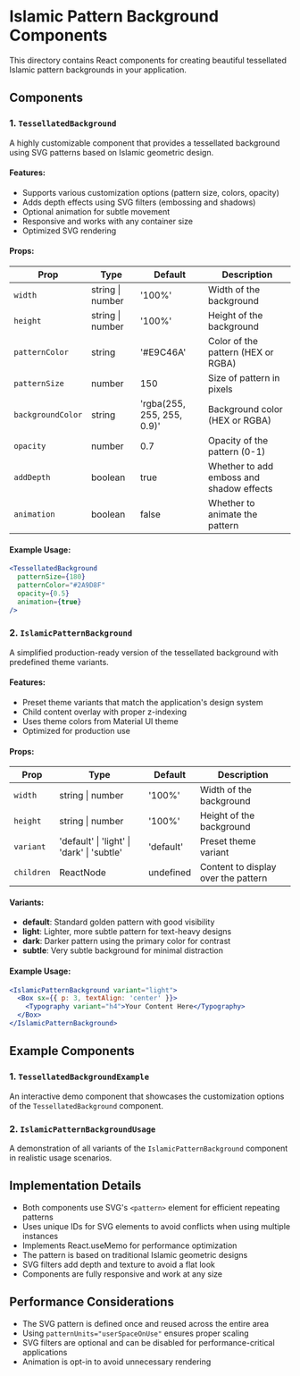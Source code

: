 # Islamic Pattern Background Components

This directory contains React components for creating beautiful tessellated Islamic pattern backgrounds in your application.

## Components

### 1. `TessellatedBackground`

A highly customizable component that provides a tessellated background using SVG patterns based on Islamic geometric design.

#### Features:
- Supports various customization options (pattern size, colors, opacity)
- Adds depth effects using SVG filters (embossing and shadows)
- Optional animation for subtle movement
- Responsive and works with any container size
- Optimized SVG rendering

#### Props:
| Prop | Type | Default | Description |
|------|------|---------|-------------|
| `width` | string \| number | '100%' | Width of the background |
| `height` | string \| number | '100%' | Height of the background |
| `patternColor` | string | '#E9C46A' | Color of the pattern (HEX or RGBA) |
| `patternSize` | number | 150 | Size of pattern in pixels |
| `backgroundColor` | string | 'rgba(255, 255, 255, 0.9)' | Background color (HEX or RGBA) |
| `opacity` | number | 0.7 | Opacity of the pattern (0-1) |
| `addDepth` | boolean | true | Whether to add emboss and shadow effects |
| `animation` | boolean | false | Whether to animate the pattern |

#### Example Usage:
```jsx
<TessellatedBackground
  patternSize={180}
  patternColor="#2A9D8F"
  opacity={0.5}
  animation={true}
/>
```

### 2. `IslamicPatternBackground`

A simplified production-ready version of the tessellated background with predefined theme variants.

#### Features:
- Preset theme variants that match the application's design system
- Child content overlay with proper z-indexing
- Uses theme colors from Material UI theme
- Optimized for production use

#### Props:
| Prop | Type | Default | Description |
|------|------|---------|-------------|
| `width` | string \| number | '100%' | Width of the background |
| `height` | string \| number | '100%' | Height of the background |
| `variant` | 'default' \| 'light' \| 'dark' \| 'subtle' | 'default' | Preset theme variant |
| `children` | ReactNode | undefined | Content to display over the pattern |

#### Variants:
- **default**: Standard golden pattern with good visibility
- **light**: Lighter, more subtle pattern for text-heavy designs
- **dark**: Darker pattern using the primary color for contrast
- **subtle**: Very subtle background for minimal distraction

#### Example Usage:
```jsx
<IslamicPatternBackground variant="light">
  <Box sx={{ p: 3, textAlign: 'center' }}>
    <Typography variant="h4">Your Content Here</Typography>
  </Box>
</IslamicPatternBackground>
```

## Example Components

### 1. `TessellatedBackgroundExample`

An interactive demo component that showcases the customization options of the `TessellatedBackground` component.

### 2. `IslamicPatternBackgroundUsage`

A demonstration of all variants of the `IslamicPatternBackground` component in realistic usage scenarios.

## Implementation Details

- Both components use SVG's `<pattern>` element for efficient repeating patterns
- Uses unique IDs for SVG elements to avoid conflicts when using multiple instances
- Implements React.useMemo for performance optimization
- The pattern is based on traditional Islamic geometric designs
- SVG filters add depth and texture to avoid a flat look
- Components are fully responsive and work at any size

## Performance Considerations

- The SVG pattern is defined once and reused across the entire area
- Using `patternUnits="userSpaceOnUse"` ensures proper scaling
- SVG filters are optional and can be disabled for performance-critical applications
- Animation is opt-in to avoid unnecessary rendering 
